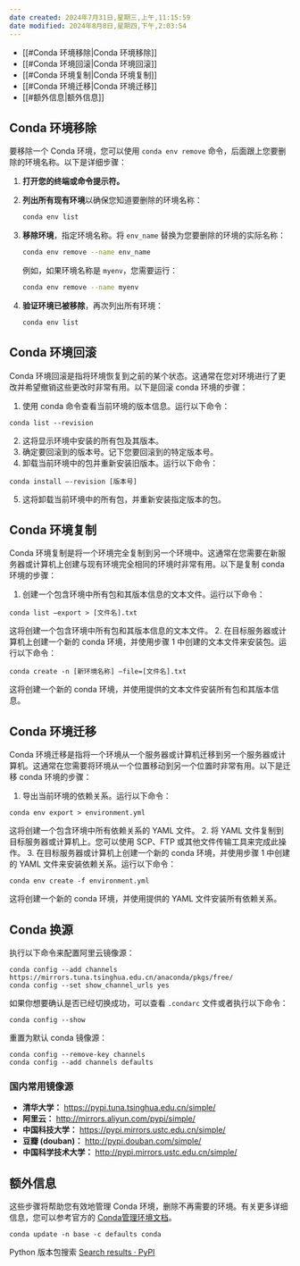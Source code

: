 ```yaml
---
date created: 2024年7月31日,星期三,上午,11:15:59
date modified: 2024年8月8日,星期四,下午,2:03:54
---
```


- [[#Conda 环境移除|Conda 环境移除]]
- [[#Conda 环境回滚|Conda 环境回滚]]
- [[#Conda 环境复制|Conda 环境复制]]
- [[#Conda 环境迁移|Conda 环境迁移]]
- [[#额外信息|额外信息]]

## Conda 环境移除

要移除一个 Conda 环境，您可以使用 `conda env remove` 命令，后面跟上您要删除的环境名称。以下是详细步骤：
1. **打开您的终端或命令提示符。**
2. **列出所有现有环境**以确保您知道要删除的环境名称：

   ```bash
   conda env list
   ```

3. **移除环境**，指定环境名称。将 `env_name` 替换为您要删除的环境的实际名称：

   ```bash
   conda env remove --name env_name
   ```

   例如，如果环境名称是 `myenv`，您需要运行：

   ```bash
   conda env remove --name myenv
   ```

4. **验证环境已被移除**，再次列出所有环境：

   ```bash
   conda env list
   ```

## Conda 环境回滚

Conda 环境回滚是指将环境恢复到之前的某个状态。这通常在您对环境进行了更改并希望撤销这些更改时非常有用。以下是回滚 conda 环境的步骤：

1. 使用 conda 命令查看当前环境的版本信息。运行以下命令：

```shell
conda list --revision
```

2. 这将显示环境中安装的所有包及其版本。
3. 确定要回滚到的版本号。记下您要回滚到的特定版本号。
4. 卸载当前环境中的包并重新安装旧版本。运行以下命令：

```shell
conda install —-revision [版本号]
```

5. 这将卸载当前环境中的所有包，并重新安装指定版本的包。

## Conda 环境复制

Conda 环境复制是将一个环境完全复制到另一个环境中。这通常在您需要在新服务器或计算机上创建与现有环境完全相同的环境时非常有用。以下是复制 conda 环境的步骤：
1. 创建一个包含环境中所有包和其版本信息的文本文件。运行以下命令：

```shell
conda list —export > [文件名].txt
```

这将创建一个包含环境中所有包和其版本信息的文本文件。
2. 在目标服务器或计算机上创建一个新的 conda 环境，并使用步骤 1 中创建的文本文件来安装包。运行以下命令：

```shell
conda create -n [新环境名称] —file=[文件名].txt
```

这将创建一个新的 conda 环境，并使用提供的文本文件安装所有包和其版本信息。

## Conda 环境迁移

Conda 环境迁移是指将一个环境从一个服务器或计算机迁移到另一个服务器或计算机。这通常在您需要将环境从一个位置移动到另一个位置时非常有用。以下是迁移 conda 环境的步骤：
1. 导出当前环境的依赖关系。运行以下命令：

```shell
conda env export > environment.yml
```

这将创建一个包含环境中所有依赖关系的 YAML 文件。
2. 将 YAML 文件复制到目标服务器或计算机上。您可以使用 SCP、FTP 或其他文件传输工具来完成此操作。
3. 在目标服务器或计算机上创建一个新的 conda 环境，并使用步骤 1 中创建的 YAML 文件来安装依赖关系。运行以下命令：

```shell
conda env create -f environment.yml
```

这将创建一个新的 conda 环境，并使用提供的 YAML 文件安装所有依赖关系。

## Conda 换源

执行以下命令来配置阿里云镜像源：

```shell
conda config --add channels https://mirrors.tuna.tsinghua.edu.cn/anaconda/pkgs/free/
conda config --set show_channel_urls yes
```

如果你想要确认是否已经切换成功，可以查看 `.condarc` 文件或者执行以下命令：

```shell
conda config --show
```

重置为默认 conda 镜像源：

```shell
conda config --remove-key channels
conda config --add channels defaults
```

### 国内常用镜像源

- **清华大学：** https://pypi.tuna.tsinghua.edu.cn/simple/
- **阿里云：** http://mirrors.aliyun.com/pypi/simple/
- **中国科技大学：** https://pypi.mirrors.ustc.edu.cn/simple/
- **豆瓣 (douban)：** http://pypi.douban.com/simple/
- **中国科学技术大学：** http://pypi.mirrors.ustc.edu.cn/simple/

## 额外信息

这些步骤将帮助您有效地管理 Conda 环境，删除不再需要的环境。有关更多详细信息，您可以参考官方的 [Conda管理环境文档](https://docs.conda.io/projects/conda/en/latest/user-guide/tasks/manage-environments.html#removing-an-environment)。

```shell
conda update -n base -c defaults conda
```

Python 版本包搜索
[Search results · PyPI](https://pypi.org/search/)